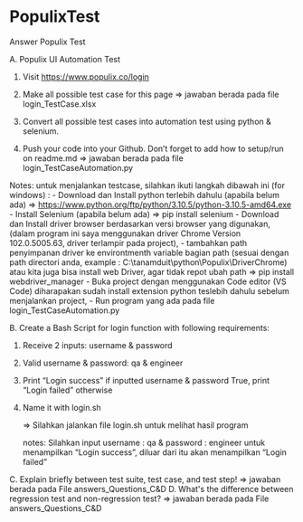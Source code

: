 # PopulixTest
Answer Populix Test


A. Populix UI Automation Test
  1. Visit https://www.populix.co/login
  2. Make all possible test case for this page
     => jawaban berada pada file login_TestCase.xlsx

  4. Convert all possible test cases into automation test using python & selenium.
  5. Push your code into your Github. Don’t forget to add how to setup/run on readme.md
    => jawaban berada pada file login_TestCaseAutomation.py
    
   Notes: untuk menjalankan testcase, silahkan ikuti langkah dibawah ini  (for windows) :
    - Download dan Install python terlebih dahulu (apabila belum ada) => https://www.python.org/ftp/python/3.10.5/python-3.10.5-amd64.exe    
    - Install Selenium (apabila belum ada) 
        => pip install selenium
    - Download dan Install driver browser berdasarkan versi browser yang digunakan, (dalam program ini saya menggunakan driver Chrome Version 102.0.5005.63, driver terlampir pada project),
    - tambahkan path penyimpanan driver ke  environtmenth variable bagian path (sesuai dengan path directori anda, example : C:\tanamduit\python\Populix\DriverChrome)
      atau kita juga bisa install web Driver, agar tidak repot ubah path
        => pip install webdriver_manager
    - Buka project dengan menggunakan Code editor (VS Code) diharapakan sudah install extension python teslebih dahulu sebelum menjalankan project, 
    - Run program yang ada pada file login_TestCaseAutomation.py


B. Create a Bash Script for login function with following requirements:
  1. Receive 2 inputs: username & password
  2. Valid username & password: qa & engineer
  3. Print “Login success” if inputted username & password True, print “Login failed” otherwise
  4. Name it with login.sh

      => Silahkan jalankan file login.sh untuk melihat hasil program 
      
      notes: Silahkan input username : qa & password : engineer untuk menampilkan “Login success”, diluar dari itu akan menampilkan “Login failed”

C. Explain briefly between test suite, test case, and test step!
    => jawaban berada pada File answers_Questions_C&D
D. What's the difference between regression test and non-regression test?
    => jawaban berada pada File answers_Questions_C&D
